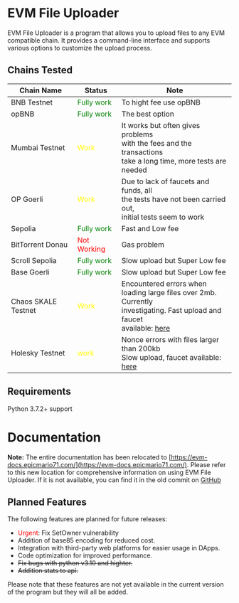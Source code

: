 # EVM File Uploader

EVM File Uploader is a program that allows you to upload files to any EVM compatible chain. It provides a command-line interface and supports various options to customize the upload process.

## Chains Tested

| Chain Name | Status | Note       |
|------------|--------|------------|
| BNB Testnet    | <span style="color:green">Fully work</span> | To hight fee use opBNB|
| opBNB    | <span style="color:green">Fully work</span>| The best option|
| Mumbai Testnet    | <span style="color:yellow">Work</span> | It works but often gives problems <br> with the fees and the transactions<br> take a long time, more tests are needed       |
| OP Goerli   | <span style="color:yellow">Work</span> | Due to lack of faucets and funds, all <br> the tests have not been carried out, <br> initial tests seem to work
| Sepolia   | <span style="color:green">Fully work</span> | Fast and Low fee
| BitTorrent Donau   | <span style="color:red">Not Working</span> | Gas problem
| Scroll Sepolia   | <span style="color:green">Fully work</span> | Slow upload but Super Low fee
| Base Goerli   | <span style="color:green">Fully work</span> | Slow upload but Super Low fee
| Chaos SKALE Testnet  | <span style="color:yellow">Work</span> | Encountered errors when <br> loading large files over 2mb. Currently<br> investigating. Fast upload and faucet <br> available: [here](https://sfuel.skale.network/staging/chaos)
| Holesky Testnet  | <span style="color:yellow">work</span> | Nonce errors with files larger than 200kb <br> Slow upload, faucet available: [here](https://cloud.google.com/application/web3/faucet/ethereum/holesky)



## Requirements

Python 3.7.2+ support


# Documentation
**Note:** The entire documentation has been relocated to [https://evm-docs.epicmario71.com/](https://evm-docs.epicmario71.com/). Please refer to this new location for comprehensive information on using EVM File Uploader.
If it is not available, you can find it in the old commit on [GitHub](https://github.com/epicmario7133/EVM-File-Uploader/blob/31c99c6cea21bf4266b48d7821f189566aae3819/README.md)


## Planned Features

The following features are planned for future releases:
- <span style="color:red">Urgent</span>: Fix SetOwner vulnerability 
- Addition of base85 encoding for reduced cost.
- Integration with third-party web platforms for easier usage in DApps.
- Code optimization for improved performance.
- ~~Fix bugs with python v3.10 and highter.~~
- ~~Addition stats to api.~~

Please note that these features are not yet available in the current version of the program but they will all be added.
